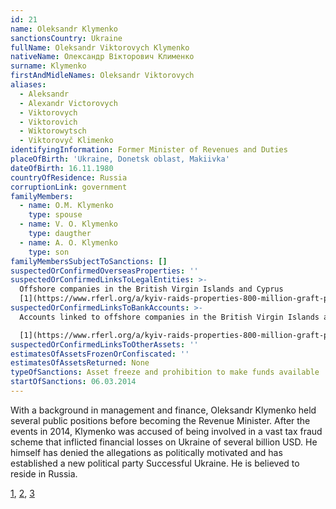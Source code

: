 ```yaml
---
id: 21
name: Oleksandr Klymenko
sanctionsCountry: Ukraine
fullName: Oleksandr Viktorovych Klymenko
nativeName: Олександр Вікторович Клименко
surname: Klymenko
firstAndMidleNames: Oleksandr Viktorovych
aliases:
  - Aleksandr
  - Alexandr Victorovych
  - Viktorovych
  - Viktorovich
  - Wiktorowytsch
  - Viktorovyč Klimenko
identifyingInformation: Former Minister of Revenues and Duties
placeOfBirth: 'Ukraine, Donetsk oblast, Makiivka'
dateOfBirth: 16.11.1980
countryOfResidence: Russia
corruptionLink: government
familyMembers:
  - name: O.M. Klymenko
    type: spouse
  - name: V. O. Klymenko
    type: daugther
  - name: A. O. Klymenko
    type: son
familyMembersSubjectToSanctions: []
suspectedOrConfirmedOverseasProperties: ''
suspectedOrConfirmedLinksToLegalEntities: >-
  Offshore companies in the British Virgin Islands and Cyprus
  [1](https://www.rferl.org/a/kyiv-raids-properties-800-million-graft-probe/28617121.html)
suspectedOrConfirmedLinksToBankAccounts: >-
  Accounts linked to offshore companies in the British Virgin Islands and Cyprus

  [1](https://www.rferl.org/a/kyiv-raids-properties-800-million-graft-probe/28617121.html)
suspectedOrConfirmedLinksToOtherAssets: ''
estimatesOfAssetsFrozenOrConfiscated: ''
estimatesOfAssetsReturned: None
typeOfSanctions: Asset freeze and prohibition to make funds available
startOfSanctions: 06.03.2014
---
```

With a background in management and finance, Oleksandr Klymenko held several 
public positions before becoming the Revenue Minister. After the events in 2014, 
Klymenko was accused of being involved in a vast tax fraud scheme that inflicted 
financial losses on Ukraine of several billion USD. He himself has denied the 
allegations as politically motivated and has established a new political party 
Successful Ukraine. He is believed to reside in Russia.

[1](https://www.independent.co.uk/news/world/europe/oleksandr-klymenko-ukraines-exiled-tax-minister-says-charges-against-him-are-payback-time-for-vested-a6758046.html), 
[2](https://www.occrp.org/en/history-of-occrp/27-ccwatch/cc-watch-briefs/2484-ukraine-11-billion-allegedly-stolen-in-colossal-3-year-tax-fraud), 
[3](https://oleksandr-klymenko.com/en/uspishna-kraina/)
